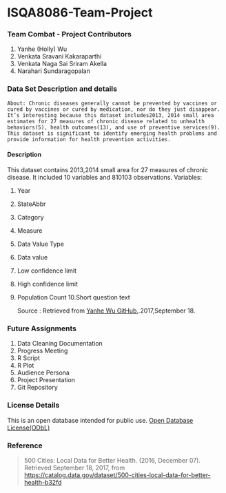 # ISQA8086-Team-Project

### Team Combat - Project Contributors 

  1. Yanhe (Holly)  Wu
  2. Venkata Sravani Kakaraparthi
  3. Venkata Naga Sai Sriram Akella
  4. Narahari Sundaragopalan
  
 ### Data Set Description and details
 
    About: Chronic diseases generally cannot be prevented by vaccines or cured by vaccines or cured by medication, nor do they just disappear. It’s interesting because this dataset includes2013, 2014 small area estimates for 27 measures of chronic disease related to unhealth behaviors(5), health outcomes(13), and use of preventive services(9). This dataset is significant to identify emerging health problems and provide information for health prevention activities.
    
#### Description

This dataset contains 2013,2014 small area for 27 measures of chronic disease. It included 10 variables and 810103 observations.
Variables:

1. Year
2. StateAbbr
3. Category
4. Measure
5. Data Value Type
6. Data value
7. Low confidence limit
8. High confidence limit
9. Population Count
10.Short question text
    
    Source : Retrieved from [Yanhe Wu GitHub](https://github.com/Yanhe05/8086YW/blob/master/InformationSeeking.md),.2017,September 18.

### Future Assignments

1. Data Cleaning Documentation
2. Progress Meeting
3. R Script
4. R Plot
5. Audience Persona
6. Project Presentation
7. Git Repository

### License Details 
This is an open database intended for public use. [Open Database License(ODbL)](https://opendatacommons.org/licenses/odbl/1.0/)  

### Reference
> 500 Cities: Local Data for Better Health. (2016, December 07). Retrieved September 18, 2017, from https://catalog.data.gov/dataset/500-cities-local-data-for-better-health-b32fd

